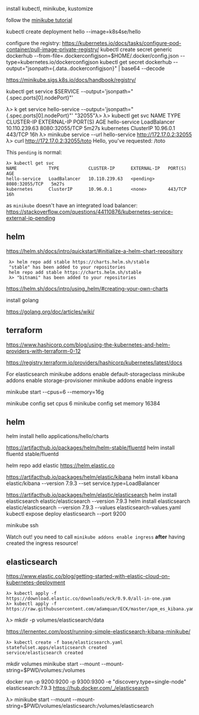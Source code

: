 

install kubectl, minikube, kustomize

follow the [minikube tutorial](https://kubernetes.io/docs/tutorials/hello-minikube/)

kubectl create deployment hello --image=k8s4se/hello


configure the registry: https://kubernetes.io/docs/tasks/configure-pod-container/pull-image-private-registry/
kubectl create secret generic dockerhub  --from-file=.dockerconfigjson=$HOME/.docker/config.json --type=kubernetes.io/dockerconfigjson
kubectl get secret dockerhub --output="jsonpath={.data.\.dockerconfigjson}" | base64 --decode

https://minikube.sigs.k8s.io/docs/handbook/registry/

kubectl get service $SERVICE --output='jsonpath="{.spec.ports[0].nodePort}"'

λ> k get service hello-service --output='jsonpath="{.spec.ports[0].nodePort}"'
"32055"λ> 
λ> kubectl get svc
NAME            TYPE           CLUSTER-IP      EXTERNAL-IP   PORT(S)          AGE
hello-service   LoadBalancer   10.110.239.63   <pending>     8080:32055/TCP   5m27s
kubernetes      ClusterIP      10.96.0.1       <none>        443/TCP          16h
λ> minikube service --url hello-service
http://172.17.0.2:32055
λ> curl http://172.17.0.2:32055/toto
Hello, you've requested: /toto


This `pending` is normal:

    λ> kubectl get svc
    NAME            TYPE           CLUSTER-IP      EXTERNAL-IP   PORT(S)          AGE
    hello-service   LoadBalancer   10.110.239.63   <pending>     8080:32055/TCP   5m27s
    kubernetes      ClusterIP      10.96.0.1       <none>        443/TCP          16h

as `minikube` doesn't have an integrated load balancer: https://stackoverflow.com/questions/44110876/kubernetes-service-external-ip-pending



## helm

https://helm.sh/docs/intro/quickstart/#initialize-a-helm-chart-repository

     λ> helm repo add stable https://charts.helm.sh/stable
     "stable" has been added to your repositories
     helm repo add stable https://charts.helm.sh/stable
     λ> "bitnami" has been added to your repositories

https://helm.sh/docs/intro/using_helm/#creating-your-own-charts


install golang

https://golang.org/doc/articles/wiki/


## terraform

https://www.hashicorp.com/blog/using-the-kubernetes-and-helm-providers-with-terraform-0-12

https://registry.terraform.io/providers/hashicorp/kubernetes/latest/docs

For elasticsearch
minikube addons enable default-storageclass
minikube addons enable storage-provisioner
minikube addons enable ingress

minikube start --cpus=6 --memory=16g

minikube config set cpus 6 
minikube config set memory 16384


## helm
helm install hello applications/hello/charts

https://artifacthub.io/packages/helm/helm-stable/fluentd
helm install fluentd stable/fluentd

helm repo add elastic https://helm.elastic.co

https://artifacthub.io/packages/helm/elastic/kibana
helm install kibana elastic/kibana --version 7.9.3 --set service.type=LoadBalancer

https://artifacthub.io/packages/helm/elastic/elasticsearch
helm install elasticsearch elastic/elasticsearch --version 7.9.3
helm install elasticsearch elastic/elasticsearch --version 7.9.3 --values elasticsearch-values.yaml 
kubectl expose deploy elasticsearch --port 9200


minikube ssh

Watch out! you need to call `minikube addons enable ingress` **after** having created the ingress resource!


## elasticsearch
https://www.elastic.co/blog/getting-started-with-elastic-cloud-on-kubernetes-deployment

    λ> kubectl apply -f https://download.elastic.co/downloads/eck/0.9.0/all-in-one.yam
    λ> kubectl apply -f https://raw.githubusercontent.com/adamquan/ECK/master/apm_es_kibana.yaml

λ> mkdir -p volumes/elasticsearch/data

https://lernentec.com/post/running-simple-elasticsearch-kibana-minikube/

    λ> kubectl create -f base/elasticsearch.yaml 
    statefulset.apps/elasticsearch created
    service/elasticsearch created



mkdir volumes
minikube start --mount --mount-string=$PWD/volumes:/volumes

docker run -p 9200:9200 -p 9300:9300 -e "discovery.type=single-node" elasticsearch:7.9.3
https://hub.docker.com/_/elasticsearch

λ> minikube start --mount --mount-string=$PWD/volumes/elasticsearch:/volumes/elasticsearch
